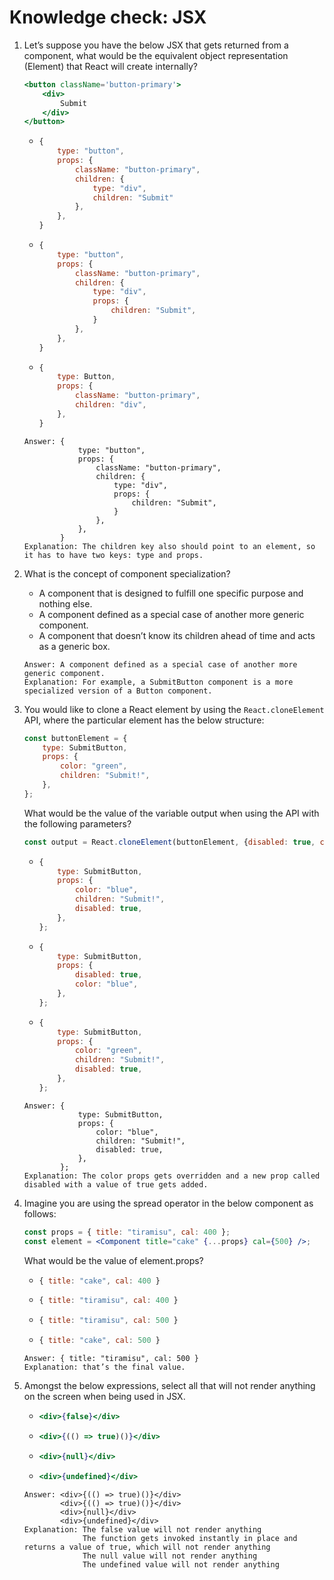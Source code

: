 # Knowledge check: JSX

1. Let’s suppose you have the below JSX that gets returned from a component, what would be the equivalent object representation (Element) that React will create internally?
    ```jsx
    <button className='button-primary'>
        <div>
            Submit
        </div>
    </button>
    ```
    -   ```jsx
        {
            type: "button",
            props: {
                className: "button-primary",
                children: {
                    type: "div",
                    children: "Submit"
                },
            },
        }
        ```
    -   ```jsx
        {
            type: "button",
            props: {
                className: "button-primary",
                children: {
                    type: "div",
                    props: {
                        children: "Submit",
                    } 
                },
            },
        }
        ```
    -   ```jsx
        {
            type: Button,
            props: {
                className: "button-primary",
                children: "div",
            },
        }
        ```
    ```
    Answer: {
                type: "button",
                props: {
                    className: "button-primary",
                    children: {
                        type: "div",
                        props: {
                            children: "Submit",
                        } 
                    },
                },
            }
    Explanation: The children key also should point to an element, so it has to have two keys: type and props.
    ```

2. What is the concept of component specialization?
    - A component that is designed to fulfill one specific purpose and nothing else. 
    - A component defined as a special case of another more generic component. 
    - A component that doesn’t know its children ahead of time and acts as a generic box. 
    ```
    Answer: A component defined as a special case of another more generic component. 
    Explanation: For example, a SubmitButton component is a more specialized version of a Button component.
    ```

3. You would like to clone a React element by using the `React.cloneElement` API, where the particular element has the below structure:
    ```jsx
    const buttonElement = {
        type: SubmitButton,
        props: {
            color: "green",
            children: "Submit!",
        },
    };
    ```
    What would be the value of the variable output when using the API with the following parameters?
    ```jsx
    const output = React.cloneElement(buttonElement, {disabled: true, color: “blue” });
    ```
    -   ```jsx
        {
            type: SubmitButton,
            props: {
                color: "blue",
                children: "Submit!",
                disabled: true,
            },
        };
        ```
    -   ```jsx
        {
            type: SubmitButton,
            props: {
                disabled: true,
                color: "blue",
            },
        };
        ```
    -   ```jsx
        {
            type: SubmitButton,
            props: {
                color: "green",
                children: "Submit!",
                disabled: true,
            },
        };
        ```
    ```
    Answer: {
                type: SubmitButton,
                props: {
                    color: "blue",
                    children: "Submit!",
                    disabled: true,
                },
            };
    Explanation: The color props gets overridden and a new prop called disabled with a value of true gets added.
    ```

4. Imagine you are using the spread operator in the below component as follows:
    ```jsx
    const props = { title: "tiramisu", cal: 400 };
    const element = <Component title="cake" {...props} cal={500} />;
    ```
    What would be the value of element.props?
    -   ```jsx
        { title: "cake", cal: 400 }
        ```
    -   ```jsx
        { title: "tiramisu", cal: 400 } 
        ```
    -   ```jsx
        { title: "tiramisu", cal: 500 }
        ```
    -   ```jsx
        { title: "cake", cal: 500 } 
        ```
    ```
    Answer: { title: "tiramisu", cal: 500 }
    Explanation: that’s the final value.
    ```

5. Amongst the below expressions, select all that will not render anything on the screen when being used in JSX.
    -   ```jsx
        <div>{false}</div> 
        ```
    -   ```jsx
        <div>{(() => true)()}</div>
        ```
    -   ```jsx
        <div>{null}</div>
        ```
    -   ```jsx
        <div>{undefined}</div> 
        ```
    ```
    Answer: <div>{(() => true)()}</div>
            <div>{(() => true)()}</div>
            <div>{null}</div>
            <div>{undefined}</div> 
    Explanation: The false value will not render anything
                 The function gets invoked instantly in place and returns a value of true, which will not render anything
                 The null value will not render anything
                 The undefined value will not render anything
    ```
